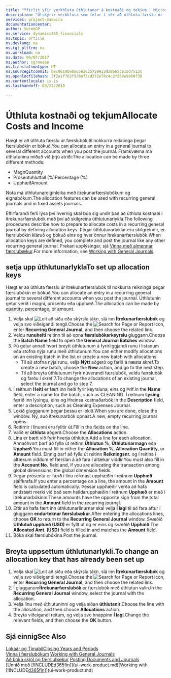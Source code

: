 ```yaml
---
title: "Yfirlit yfir verkhluta úthlutunar á kostnaði og tekjum | Microsoft Docs"
description: "Útskýrir verkhluta sem felur í sér að úthluta færslu úr færslubók til nokkurra reikninga þegar færslubókin er bókuð."
services: project-madeira
documentationcenter: 
author: SorenGP
ms.service: dynamics365-financials
ms.topic: article
ms.devlang: na
ms.tgt_pltfrm: na
ms.workload: na
ms.date: 06/07/2017
ms.author: sgroespe
ms.translationtype: HT
ms.sourcegitcommit: bec0619be0a65e3625759e13d2866ac615d7513c
ms.openlocfilehash: 3f2a1f762f9380f3cd272e78c4c2f269e9960f38
ms.contentlocale: is-is
ms.lasthandoff: 03/22/2018

---
```

# <a name="allocate-costs-and-income"></a><span data-ttu-id="76877-103">Úthluta kostnaði og tekjum</span><span class="sxs-lookup"><span data-stu-id="76877-103">Allocate Costs and Income</span></span>
<span data-ttu-id="76877-104">Hægt er að úthluta færslu úr færslubók til nokkurra reikninga þegar færslubókin er bókuð.</span><span class="sxs-lookup"><span data-stu-id="76877-104">You can allocate an entry in a general journal to several different accounts when you post the journal.</span></span> <span data-ttu-id="76877-105">Framkvæma má úthlutunina miðað við þrjú atriði:</span><span class="sxs-lookup"><span data-stu-id="76877-105">The allocation can be made by three different methods:</span></span>

* <span data-ttu-id="76877-106">Magn</span><span class="sxs-lookup"><span data-stu-id="76877-106">Quantity</span></span>
* <span data-ttu-id="76877-107">Prósentuhlutfall (%)</span><span class="sxs-lookup"><span data-stu-id="76877-107">Percentage (%)</span></span>
* <span data-ttu-id="76877-108">Upphæð</span><span class="sxs-lookup"><span data-stu-id="76877-108">Amount</span></span>

<span data-ttu-id="76877-109">Nota má úthlutunareiginleika með ítrekunarfærslubókum og eignabókum.</span><span class="sxs-lookup"><span data-stu-id="76877-109">The allocation features can be used with recurring general journals and in fixed assets journals.</span></span>
<!--You can also distribute the cost or revenue of a line to an intercompany partner when you post a sales or purchase document. When you post the document, a line will be posted in your general journal, and a corresponding line will be created in the intercompany outbox.-->

<span data-ttu-id="76877-110">Eftirfarandi ferli lýsa því hvernig skal búa sig undir það að úthluta kostnaði í ítrekunarfærslubók með því að skilgreina úthlutunarlykla.</span><span class="sxs-lookup"><span data-stu-id="76877-110">The following procedures describe how to prepare to allocate costs in a recurring general journal by defining allocation keys.</span></span> <span data-ttu-id="76877-111">Þegar úthlutunarlyklar eru skilgreindir, er færslubókin kláruð og bókuð eins og hver önnur ítrekunarfærslubók.</span><span class="sxs-lookup"><span data-stu-id="76877-111">When allocation keys are defined, you complete and post the journal like any other recurring general journal.</span></span> <span data-ttu-id="76877-112">Frekari upplýsingar, sjá [Vinna með almennar færslubækur](ui-work-general-journals.md).</span><span class="sxs-lookup"><span data-stu-id="76877-112">For more information, see [Working with General Journals](ui-work-general-journals.md).</span></span>

## <a name="to-set-up-allocation-keys"></a><span data-ttu-id="76877-113">setja upp úthlutunarlykla</span><span class="sxs-lookup"><span data-stu-id="76877-113">To set up allocation keys</span></span>
<span data-ttu-id="76877-114">Hægt er að úthluta færslu úr ítrekunarfærslubók til nokkurra reikninga þegar færslubókin er bókuð.</span><span class="sxs-lookup"><span data-stu-id="76877-114">You can allocate an entry in a recurring general journal to several different accounts when you post the journal.</span></span> <span data-ttu-id="76877-115">Úthlutunin getur verið í magni, prósentu eða upphæð.</span><span class="sxs-lookup"><span data-stu-id="76877-115">The allocation can be made by quantity, percentage, or amount.</span></span>
1. <span data-ttu-id="76877-116">Velja skal ![Leit að síðu eða skýrslu](media/ui-search/search_small.png "Leit að síðu eða skýrslu táknið") tákn, slá inn **Ítrekunarfærslubók** og velja svo viðeigandi tengil.</span><span class="sxs-lookup"><span data-stu-id="76877-116">Choose the ![Search for Page or Report](media/ui-search/search_small.png "Search for Page or Report icon") icon, enter **Recurring General Journal**, and then choose the related link.</span></span>
2. <span data-ttu-id="76877-117">Veldu **runuheiti** reitinn til að opna **færslubókarkeyrslu** gluggann.</span><span class="sxs-lookup"><span data-stu-id="76877-117">Choose the **Batch Name** field to open the **General Journal Batches** window.</span></span>
3. <span data-ttu-id="76877-118">Þú getur annað hvort breytt úthlutunum á fyrirliggjandi runu í listanum eða stofna nýja runu með úthlutunum.</span><span class="sxs-lookup"><span data-stu-id="76877-118">You can either modify allocations on an existing batch in the list or create a new batch with allocations.</span></span>
   * <span data-ttu-id="76877-119">Til að stofna nýja runu, velja **Nýtt** aðgerð og farið á næsta skref.</span><span class="sxs-lookup"><span data-stu-id="76877-119">To create a new batch, choose the **New** action, and go to the next step.</span></span>
   * <span data-ttu-id="76877-120">Til að breyta úthlutunum fyrir núverandi færslubók, veldu færslubók og farðu í skref 7.</span><span class="sxs-lookup"><span data-stu-id="76877-120">To change the allocations of an existing journal, select the journal and go to step 7.</span></span>    
4. <span data-ttu-id="76877-121">Í reitnum **Heiti** er fært inn heiti fyrir keyrsluna, eins og Þrif.</span><span class="sxs-lookup"><span data-stu-id="76877-121">In the **Name** field, enter a name for the batch, such as CLEANING.</span></span> <span data-ttu-id="76877-122">Í reitnum **Lýsing** færið inn lýsingu, eins og Hreinsa kostnaðarbók.</span><span class="sxs-lookup"><span data-stu-id="76877-122">In the **Description** field, enter a description, such as Cleaning Expenses Journal.</span></span>
5. <span data-ttu-id="76877-123">Lokið glugganum þegar þessu er lokið.</span><span class="sxs-lookup"><span data-stu-id="76877-123">When you are done, close the window.</span></span> <span data-ttu-id="76877-124">Ný, auð ítrekunarbók opnast.</span><span class="sxs-lookup"><span data-stu-id="76877-124">A new, empty recurring journal opens.</span></span>
6. <span data-ttu-id="76877-125">Reitirnir í línunni eru fylltir út.</span><span class="sxs-lookup"><span data-stu-id="76877-125">Fill in the fields on the line.</span></span>
7. <span data-ttu-id="76877-126">Valið er **úthluta** aðgerð.</span><span class="sxs-lookup"><span data-stu-id="76877-126">Choose the **Allocations** action.</span></span>
8. <span data-ttu-id="76877-127">Lína er bætt við fyrir hverja úthlutun.</span><span class="sxs-lookup"><span data-stu-id="76877-127">Add a line for each allocation.</span></span> <span data-ttu-id="76877-128">Annaðhvort þarf að fylla út reitinn **Úthlutun %**, **Úthlutunarmagn** eða **Upphæð**.</span><span class="sxs-lookup"><span data-stu-id="76877-128">You must fill in either the **Allocation %**, **Allocation Quantity**, or **Amount** field.</span></span> <span data-ttu-id="76877-129">Einnig þarf að fylla út reitinn **Reikningsnr.** og í reitina í altækum víddum ef færslan á að fara í altækar víddir.</span><span class="sxs-lookup"><span data-stu-id="76877-129">You must also fill in the **Account No.** field and, if you are allocating the transaction among global dimensions, the global dimension fields.</span></span>
9. <span data-ttu-id="76877-130">Þegar prósenta er færð í línu reiknast upphæðin í reitnum **Upphæð** sjálfkrafa.</span><span class="sxs-lookup"><span data-stu-id="76877-130">If you enter a percentage on a line, the amount in the **Amount** field is calculated automatically.</span></span> <span data-ttu-id="76877-131">Þessar upphæðir verða að hafa andstætt merki við það sem heildarupphæðin í reitnum **Upphæð** er með í ítrekunarbókinni.</span><span class="sxs-lookup"><span data-stu-id="76877-131">These amounts have the opposite sign from the total amount in the **Amount** field in the recurring journal.</span></span>
10. <span data-ttu-id="76877-132">Eftir að hafa fært inn úthlutunarlínurnar skal velja **Í lagi** til að fara aftur í gluggann **endurteknar færslubækur**.</span><span class="sxs-lookup"><span data-stu-id="76877-132">After entering the allocations lines, choose **OK** to return to the **Recurring General Journal** window.</span></span> <span data-ttu-id="76877-133">Svæðið **Úthlutuð upphæð (USD)** er fyllt út og er eins og svæðið **Upphæð**.</span><span class="sxs-lookup"><span data-stu-id="76877-133">The **Allocated Amt. (USD)** field is filled in and matches the **Amount** field.</span></span>
11. <span data-ttu-id="76877-134">Bóka skal færslubókina.</span><span class="sxs-lookup"><span data-stu-id="76877-134">Post the journal.</span></span>

## <a name="to-change-an-allocation-key-that-has-already-been-set-up"></a><span data-ttu-id="76877-135">Breyta uppsettum úthlutunarlykli.</span><span class="sxs-lookup"><span data-stu-id="76877-135">To change an allocation key that has already been set up</span></span>
1. <span data-ttu-id="76877-136">Velja skal ![Leit að síðu eða skýrslu](media/ui-search/search_small.png "Leit að síðu eða skýrslu táknið") tákn, slá inn **Ítrekunarfærslubók** og velja svo viðeigandi tengil.</span><span class="sxs-lookup"><span data-stu-id="76877-136">Choose the ![Search for Page or Report](media/ui-search/search_small.png "Search for Page or Report icon") icon, enter **Recurring General Journal**, and then choose the related link.</span></span>
2. <span data-ttu-id="76877-137">Í glugganum**Ítrekunarfærslubók** er færslubók með úthlutun valin.</span><span class="sxs-lookup"><span data-stu-id="76877-137">In the **Recurring General Journal** window, select the journal with the allocation.</span></span>
3. <span data-ttu-id="76877-138">Velja línu með úthlutuninni og velja síðan **úthlutanir**.</span><span class="sxs-lookup"><span data-stu-id="76877-138">Choose the line with the allocation, and then choose **Allocations** action.</span></span>
4. <span data-ttu-id="76877-139">Breyta viðeigandi reitum, og velja svo hnappinn **Í lagi**.</span><span class="sxs-lookup"><span data-stu-id="76877-139">Change the relevant fields, and then choose the **OK** button.</span></span>

## <a name="see-also"></a><span data-ttu-id="76877-140">Sjá einnig</span><span class="sxs-lookup"><span data-stu-id="76877-140">See Also</span></span>
[<span data-ttu-id="76877-141">Lokaár og Tímabil</span><span class="sxs-lookup"><span data-stu-id="76877-141">Closing Years and Periods</span></span>](year-close-years-periods.md)  
<span data-ttu-id="76877-142">[Vinna í færslubókum](ui-work-general-journals.md)  </span><span class="sxs-lookup"><span data-stu-id="76877-142">[Working with General Journals](ui-work-general-journals.md)  </span></span>  
<span data-ttu-id="76877-143">[Að bóka skjöl og færslubækur](ui-post-documents-journals.md)  </span><span class="sxs-lookup"><span data-stu-id="76877-143">[Posting Documents and Journals](ui-post-documents-journals.md)  </span></span>  
<span data-ttu-id="76877-144">[Unnið með [!INCLUDE[d365fin](includes/d365fin_md.md)]](ui-work-product.md)</span><span class="sxs-lookup"><span data-stu-id="76877-144">[Working with [!INCLUDE[d365fin](includes/d365fin_md.md)]](ui-work-product.md)</span></span>

